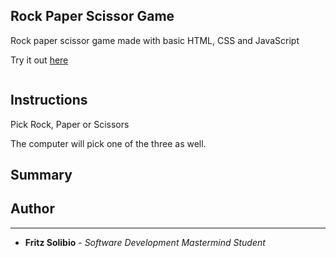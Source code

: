 ## Rock Paper Scissor Game

Rock paper scissor game made with basic HTML, CSS and JavaScript

Try it out [here](https://fritzchips.github.io/Rock-Paper-Scissor/)

![]()

## Instructions

Pick Rock, Paper or Scissors

The computer will pick one of the three as well.

## Summary

## Author

---

- **Fritz Solibio** - _Software Development Mastermind Student_
